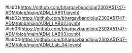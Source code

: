 #lab01(https://github.com/bhargavbandloju/2303A51747-ADM/blob/main/ADM_LAB01.ipynb)
#lab02(https://github.com/bhargavbandloju/2303A51747-ADM/blob/main/ADM_LAB02.ipynb)
#lab03(https://github.com/bhargavbandloju/2303A51747-ADM/blob/main/ADM_LAB03.ipynb)
#lab04(https://github.com/bhargavbandloju/2303A51747-ADM/blob/main/ADM_Lab_04.ipynb)
